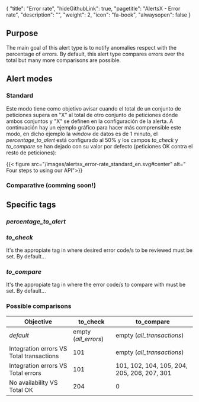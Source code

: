 {
  "title": "Error rate",
  "hideGithubLink": true,
  "pagetitle": "AlertsX - Error rate",
  "description": "",
  "weight": 2,
  "icon": "fa-book",
  "alwaysopen": false
}

## Purpose

The main goal of this alert type is to notify anomalies respect with the percentage of errors. By default, this alert type compares errors over the total but many more comparisons are possible.

## Alert modes

### Standard

Este modo tiene como objetivo avisar cuando el total de un conjunto de peticiones supera en "X" al total de otro conjunto de peticiones dónde ambos conjuntos y "X" se definen en la configuración de la alerta. A continuación hay un ejemplo gráfico para hacer más comprensible este modo, en dicho ejemplo la _window_ de datos es de 1 minuto, el _percentage\_to\_alert_ está configurado al 50% y los campos _to\_check_ y _to\_compare_ se han dejado con su valor por defecto (peticiones OK contra el resto de peticiones):

{{< figure src="/images/alertsx_error-rate_standard_en.svg#center" alt=" Four steps to using our API">}}

### Comparative (comming soon!)

## Specific tags

### _percentage\_to\_alert_

### _to\_check_

It's the appropiate tag in where desired error code/s to be reviewed must be set. By default...

### _to\_compare_

It's the appropiate tag in where the error code/s to compare with must be set. By default...

### Possible comparisons

| Objective | to_check | to_compare |
| ------ | ------ | ------ |
| _default_ | empty (_all\_errors_) | empty (_all\_transactions_) |
| Integration errors VS Total transactions | 101 | empty (_all\_transactions_) |
| Integration errors VS Total errors | 101 | 101, 102, 104, 105, 204, 205, 206, 207, 301 |
| No availability VS Total OK | 204 | 0 |
